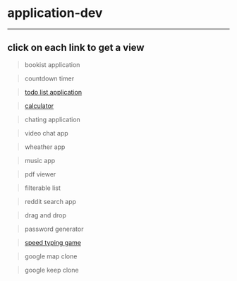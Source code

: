 # application-dev
--- 
## click on each link to get a view
> bookist application

> countdown timer

> [todo list application](https://xdashutosh.github.io/application-dev/todo_list_app/index.html)

> [calculator](https://xdashutosh.github.io/application-dev/calculator/index.html)

> chating application

> video chat app

> wheather app

> music app

> pdf viewer

> filterable list

> reddit search app

> drag and drop

> password generator

>[speed typing game](https://xdashutosh.github.io/application-dev/speed%20typing%20game/index.html)

>google map clone

> google keep clone
